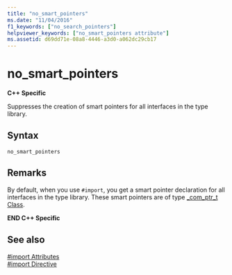 ```yaml
---
title: "no_smart_pointers"
ms.date: "11/04/2016"
f1_keywords: ["no_search_pointers"]
helpviewer_keywords: ["no_smart_pointers attribute"]
ms.assetid: d69dd71e-08a8-4446-a3d0-a062dc29cb17
---
```

# no_smart_pointers
**C++ Specific**

Suppresses the creation of smart pointers for all interfaces in the type library.

## Syntax

```
no_smart_pointers
```

## Remarks

By default, when you use `#import`, you get a smart pointer declaration for all interfaces in the type library. These smart pointers are of type [_com_ptr_t Class](../cpp/com-ptr-t-class.md).

**END C++ Specific**

## See also

[#import Attributes](../preprocessor/hash-import-attributes-cpp.md)<br/>
[#import Directive](../preprocessor/hash-import-directive-cpp.md)
